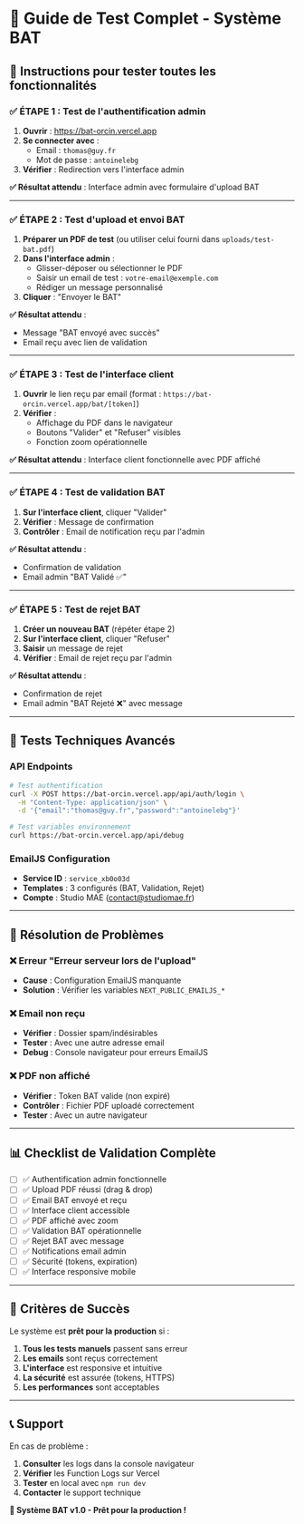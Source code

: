 # 🧪 Guide de Test Complet - Système BAT

## 🎯 Instructions pour tester toutes les fonctionnalités

### ✅ **ÉTAPE 1 : Test de l'authentification admin**

1. **Ouvrir** : https://bat-orcin.vercel.app
2. **Se connecter avec** :
   - Email : `thomas@guy.fr`
   - Mot de passe : `antoinelebg`
3. **Vérifier** : Redirection vers l'interface admin

**✅ Résultat attendu** : Interface admin avec formulaire d'upload BAT

---

### ✅ **ÉTAPE 2 : Test d'upload et envoi BAT**

1. **Préparer un PDF de test** (ou utiliser celui fourni dans `uploads/test-bat.pdf`)
2. **Dans l'interface admin** :
   - Glisser-déposer ou sélectionner le PDF
   - Saisir un email de test : `votre-email@exemple.com`
   - Rédiger un message personnalisé
3. **Cliquer** : "Envoyer le BAT"

**✅ Résultat attendu** : 
- Message "BAT envoyé avec succès"
- Email reçu avec lien de validation

---

### ✅ **ÉTAPE 3 : Test de l'interface client**

1. **Ouvrir** le lien reçu par email (format : `https://bat-orcin.vercel.app/bat/[token]`)
2. **Vérifier** :
   - Affichage du PDF dans le navigateur
   - Boutons "Valider" et "Refuser" visibles
   - Fonction zoom opérationnelle

**✅ Résultat attendu** : Interface client fonctionnelle avec PDF affiché

---

### ✅ **ÉTAPE 4 : Test de validation BAT**

1. **Sur l'interface client**, cliquer "Valider"
2. **Vérifier** : Message de confirmation
3. **Contrôler** : Email de notification reçu par l'admin

**✅ Résultat attendu** : 
- Confirmation de validation
- Email admin "BAT Validé ✅"

---

### ✅ **ÉTAPE 5 : Test de rejet BAT**

1. **Créer un nouveau BAT** (répéter étape 2)
2. **Sur l'interface client**, cliquer "Refuser"
3. **Saisir** un message de rejet
4. **Vérifier** : Email de rejet reçu par l'admin

**✅ Résultat attendu** : 
- Confirmation de rejet
- Email admin "BAT Rejeté ❌" avec message

---

## 🔧 **Tests Techniques Avancés**

### API Endpoints
```bash
# Test authentification
curl -X POST https://bat-orcin.vercel.app/api/auth/login \
  -H "Content-Type: application/json" \
  -d '{"email":"thomas@guy.fr","password":"antoinelebg"}'

# Test variables environnement
curl https://bat-orcin.vercel.app/api/debug
```

### EmailJS Configuration
- **Service ID** : `service_xb0o03d`
- **Templates** : 3 configurés (BAT, Validation, Rejet)
- **Compte** : Studio MAE (contact@studiomae.fr)

---

## 🐛 **Résolution de Problèmes**

### ❌ Erreur "Erreur serveur lors de l'upload"
- **Cause** : Configuration EmailJS manquante
- **Solution** : Vérifier les variables `NEXT_PUBLIC_EMAILJS_*`

### ❌ Email non reçu
- **Vérifier** : Dossier spam/indésirables
- **Tester** : Avec une autre adresse email
- **Debug** : Console navigateur pour erreurs EmailJS

### ❌ PDF non affiché
- **Vérifier** : Token BAT valide (non expiré)
- **Contrôler** : Fichier PDF uploadé correctement
- **Tester** : Avec un autre navigateur

---

## 📊 **Checklist de Validation Complète**

- [ ] ✅ Authentification admin fonctionnelle
- [ ] ✅ Upload PDF réussi (drag & drop)
- [ ] ✅ Email BAT envoyé et reçu
- [ ] ✅ Interface client accessible
- [ ] ✅ PDF affiché avec zoom
- [ ] ✅ Validation BAT opérationnelle
- [ ] ✅ Rejet BAT avec message
- [ ] ✅ Notifications email admin
- [ ] ✅ Sécurité (tokens, expiration)
- [ ] ✅ Interface responsive mobile

---

## 🎉 **Critères de Succès**

Le système est **prêt pour la production** si :
1. **Tous les tests manuels** passent sans erreur
2. **Les emails** sont reçus correctement
3. **L'interface** est responsive et intuitive
4. **La sécurité** est assurée (tokens, HTTPS)
5. **Les performances** sont acceptables

---

## 📞 **Support**

En cas de problème :
1. **Consulter** les logs dans la console navigateur
2. **Vérifier** les Function Logs sur Vercel
3. **Tester** en local avec `npm run dev`
4. **Contacter** le support technique

**🚀 Système BAT v1.0 - Prêt pour la production !**
